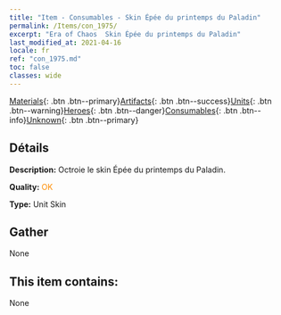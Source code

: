 ```yaml
---
title: "Item - Consumables - Skin Épée du printemps du Paladin"
permalink: /Items/con_1975/
excerpt: "Era of Chaos  Skin Épée du printemps du Paladin"
last_modified_at: 2021-04-16
locale: fr
ref: "con_1975.md"
toc: false
classes: wide
---
```

 [Materials](/fr/Items/){: .btn .btn--primary}[Artifacts](/fr/Items/Artifacts/){: .btn .btn--success}[Units](/fr/Items/Units/){: .btn .btn--warning}[Heroes](/fr/Items/Heroes/){: .btn .btn--danger}[Consumables](/fr/Items/Consumables/){: .btn .btn--info}[Unknown](/fr/Items/Unknown/){: .btn .btn--primary}

## Détails
 **Description:** Octroie le skin Épée du printemps du Paladin.

 **Quality:** <span style="color: #FF8C00">OK</span>

 **Type:** Unit Skin

## Gather

  None

## This item contains:

  None

